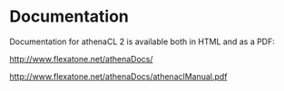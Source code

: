 # Documentation #

Documentation for athenaCL 2 is available both in HTML and as a PDF:

http://www.flexatone.net/athenaDocs/

http://www.flexatone.net/athenaDocs/athenaclManual.pdf